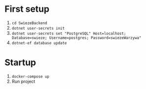 # First setup
1. ```cd SwiezeBackend``` 
2. ```dotnet user-secrets init```
3. ```dotnet user-secrets set "PostgreSQL" Host=localhost; Database=swieze; Username=postgres; Password=swiezeWarzywa"```
4. ```dotnet-ef database update```

# Startup
1. ```docker-compose up```
2. Run project

